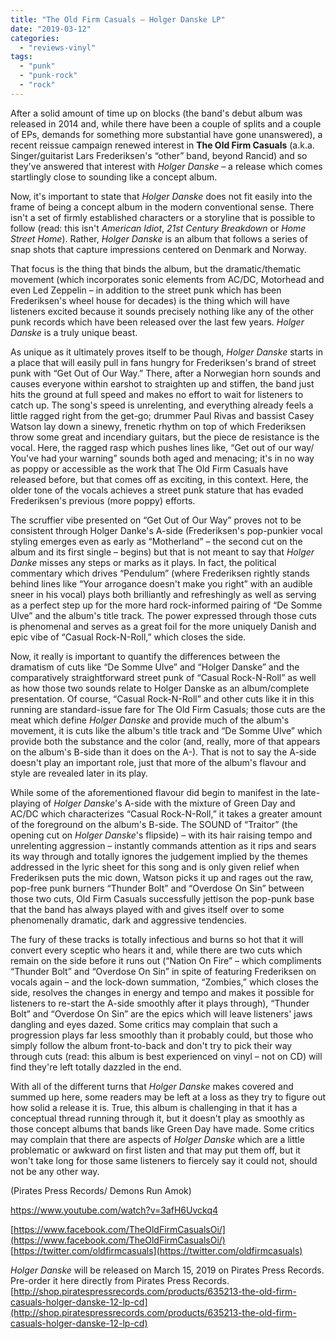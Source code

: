 ```yaml
---
title: "The Old Firm Casuals – Holger Danske LP"
date: "2019-03-12"
categories: 
  - "reviews-vinyl"
tags: 
  - "punk"
  - "punk-rock"
  - "rock"
---
```


After a solid amount of time up on blocks (the band's debut album was released in 2014 and, while there have been a couple of splits and a couple of EPs, demands for something more substantial have gone unanswered), a recent reissue campaign renewed interest in **The Old Firm Casuals** (a.k.a. Singer/guitarist Lars Frederiksen's “other” band, beyond Rancid) and so they've answered that interest with _Holger Danske_ – a release which comes startlingly close to sounding like a concept album.

Now, it's important to state that _Holger Danske_ does not fit easily into the frame of being a concept album in the modern conventional sense. There isn't a set of firmly established characters or a storyline that is possible to follow (read: this isn't _American Idiot_, _21st Century Breakdown_ or _Home Street Home_). Rather, _Holger Danske_ is an album that follows a series of snap shots that capture impressions centered on Denmark and Norway.

That focus is the thing that binds the album, but the dramatic/thematic movement (which incorporates sonic elements from AC/DC, Motorhead and even Led Zeppelin – in addition to the street punk which has been Frederiksen's wheel house for decades) is the thing which will have listeners excited because it sounds precisely nothing like any of the other punk records which have been released over the last few years. _Holger Danske_ is a truly unique beast.

As unique as it ultimately proves itself to be though, _Holger Danske_ starts in a place that will easily pull in fans hungry for Frederiksen's brand of street punk with “Get Out of Our Way.” There, after a Norwegian horn sounds and causes everyone within earshot to straighten up and stiffen, the band just hits the ground at full speed and makes no effort to wait for listeners to catch up. The song's speed is unrelenting, and everything already feels a little ragged right from the get-go; drummer Paul Rivas and bassist Casey Watson lay down a sinewy, frenetic rhythm on top of which Frederiksen throw some great and incendiary guitars, but the piece de resistance is the vocal. Here, the ragged rasp which pushes lines like, “Get out of our way/ You've had your warning” sounds both aged and menacing; it's in no way as poppy or accessible as the work that The Old Firm Casuals have released before, but that comes off as exciting, in this context. Here, the older tone of the vocals achieves a street punk stature that has evaded Frederiksen's previous (more poppy) efforts.

The scruffier vibe presented on “Get Out of Our Way” proves not to be consistent through Holger Danke's A-side (Frederiksen's pop-punkier vocal styling emerges even as early as “Motherland” – the second cut on the album and its first single – begins) but that is not meant to say that _Holger Danke_ misses any steps or marks as it plays. In fact, the political commentary which drives “Pendulum” (where Frederiksen rightly stands behind lines like “Your arrogance doesn't make you right” with an audible sneer in his vocal) plays both brilliantly and refreshingly as well as serving as a perfect step up for the more hard rock-informed pairing of “De Somme Ulve” and the album's title track. The power expressed through those cuts is phenomenal and serves as a great foil for the more uniquely Danish and epic vibe of “Casual Rock-N-Roll,” which closes the side.

Now, it really is important to quantify the differences between the dramatism of cuts like “De Somme Ulve” and “Holger Danske” and the comparatively straightforward street punk of “Casual Rock-N-Roll” as well as how those two sounds relate to Holger Danske as an album/complete presentation. Of course, “Casual Rock-N-Roll” and other cuts like it in this running are standard-issue fare for The Old Firm Casuals; those cuts are the meat which define _Holger Danske_ and provide much of the album's movement, it is cuts like the album's title track and “De Somme Ulve” which provide both the substance and the color (and, really, more of that appears on the album's B-side than it does on the A-). That is not to say the A-side doesn't play an important role, just that more of the album's flavour and style are revealed later in its play.

While some of the aforementioned flavour did begin to manifest in the late-playing of _Holger Danske_'s A-side with the mixture of Green Day and AC/DC which characterizes “Casual Rock-N-Roll,” it takes a greater amount of the foreground on the album's B-side. The SOUND of “Traitor” (the opening cut on _Holger Danske_'s flipside) – with its hair raising tempo and unrelenting aggression – instantly commands attention as it rips and sears its way through and totally ignores the judgement implied by the themes addressed in the lyric sheet for this song and is only given relief when Frederiksen puts the mic down, Watson picks it up and rages out the raw, pop-free punk burners “Thunder Bolt” and “Overdose On Sin” between those two cuts, Old Firm Casuals successfully jettison the pop-punk base that the band has always played with and gives itself over to some phenomenally dramatic, dark and aggressive tendencies.

The fury of these tracks is totally infectious and burns so hot that it will convert every sceptic who hears it and, while there are two cuts which remain on the side before it runs out (“Nation On Fire” – which compliments “Thunder Bolt” and “Overdose On Sin” in spite of featuring Frederiksen on vocals again – and the lock-down summation, “Zombies,” which closes the side, resolves the changes in energy and tempo and makes it possible for listeners to re-start the A-side smoothly after it plays through), “Thunder Bolt” and “Overdose On Sin” are the epics which will leave listeners' jaws dangling and eyes dazed. Some critics may complain that such a progression plays far less smoothly than it probably could, but those who simply follow the album front-to-back and don't try to pick their way through cuts (read: this album is best experienced on vinyl – not on CD) will find they're left totally dazzled in the end.

With all of the different turns that _Holger Danske_ makes covered and summed up here, some readers may be left at a loss as they try to figure out how solid a release it is. True, this album is challenging in that it has a conceptual thread running through it, but it doesn't play as smoothly as those concept albums that bands like Green Day have made. Some critics may complain that there are aspects of _Holger Danske_ which are a little problematic or awkward on first listen and that may put them off, but it won't take long for those same listeners to fiercely say it could not, should not be any other way.

(Pirates Press Records/ Demons Run Amok)

https://www.youtube.com/watch?v=3afH6Uvckq4

[https://www.facebook.com/TheOldFirmCasualsOi/](https://www.facebook.com/TheOldFirmCasualsOi/)  
[https://twitter.com/oldfirmcasuals](https://twitter.com/oldfirmcasuals)

_Holger Danske_ will be released on March 15, 2019 on Pirates Press Records. Pre-order it here directly from Pirates Press Records. [http://shop.piratespressrecords.com/products/635213-the-old-firm-casuals-holger-danske-12-lp-cd](http://shop.piratespressrecords.com/products/635213-the-old-firm-casuals-holger-danske-12-lp-cd)
